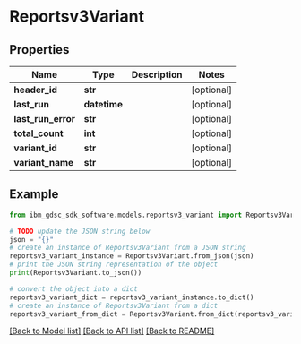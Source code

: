 # Reportsv3Variant


## Properties

Name | Type | Description | Notes
------------ | ------------- | ------------- | -------------
**header_id** | **str** |  | [optional] 
**last_run** | **datetime** |  | [optional] 
**last_run_error** | **str** |  | [optional] 
**total_count** | **int** |  | [optional] 
**variant_id** | **str** |  | [optional] 
**variant_name** | **str** |  | [optional] 

## Example

```python
from ibm_gdsc_sdk_software.models.reportsv3_variant import Reportsv3Variant

# TODO update the JSON string below
json = "{}"
# create an instance of Reportsv3Variant from a JSON string
reportsv3_variant_instance = Reportsv3Variant.from_json(json)
# print the JSON string representation of the object
print(Reportsv3Variant.to_json())

# convert the object into a dict
reportsv3_variant_dict = reportsv3_variant_instance.to_dict()
# create an instance of Reportsv3Variant from a dict
reportsv3_variant_from_dict = Reportsv3Variant.from_dict(reportsv3_variant_dict)
```
[[Back to Model list]](../README.md#documentation-for-models) [[Back to API list]](../README.md#documentation-for-api-endpoints) [[Back to README]](../README.md)


